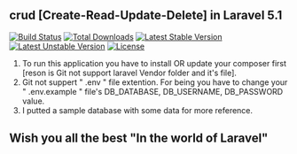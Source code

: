 ## crud [Create-Read-Update-Delete] in Laravel 5.1

[![Build Status](https://travis-ci.org/laravel/framework.svg)](https://travis-ci.org/laravel/framework)
[![Total Downloads](https://poser.pugx.org/laravel/framework/d/total.svg)](https://packagist.org/packages/laravel/framework)
[![Latest Stable Version](https://poser.pugx.org/laravel/framework/v/stable.svg)](https://packagist.org/packages/laravel/framework)
[![Latest Unstable Version](https://poser.pugx.org/laravel/framework/v/unstable.svg)](https://packagist.org/packages/laravel/framework)
[![License](https://poser.pugx.org/laravel/framework/license.svg)](https://packagist.org/packages/laravel/framework)

1. To run this application you have to install OR update your composer first [reson is Git not support laravel Vendor folder and it's file].
2. Git not suppert " .env " file extention. For being you have to change your " .env.example " file's DB_DATABASE, DB_USERNAME, DB_PASSWORD value.
3. I putted a sample database with some data for more reference.

## Wish you all the best "In the world of Laravel"

